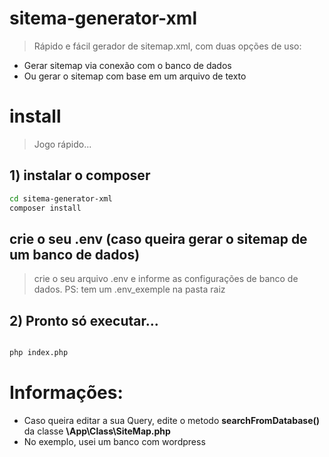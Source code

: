 # sitema-generator-xml

> Rápido e fácil gerador de sitemap.xml, com duas opções de uso:

 - Gerar sitemap via conexão com o banco de dados
 - Ou gerar o sitemap com base em um arquivo de texto


# install

> Jogo rápido...

## 1) instalar o composer

```bash
cd sitema-generator-xml
composer install
```

## crie o seu .env (caso queira gerar o sitemap de um banco de dados)

> crie o seu arquivo .env e informe as configurações de banco de dados.
> PS: tem um .env_exemple na pasta raiz

## 2) Pronto só executar...


```bash

php index.php
```


# Informações:

- Caso queira editar a sua Query, edite o metodo **searchFromDatabase()** da classe **\App\Class\SiteMap.php** 
- No exemplo, usei um banco com wordpress